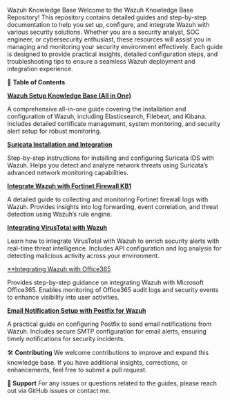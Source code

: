 Wazuh Knowledge Base
Welcome to the Wazuh Knowledge Base Repository! This repository contains detailed guides and step-by-step documentation to help you set up, configure, and integrate Wazuh with various security solutions. Whether you are a security analyst, SOC engineer, or cybersecurity enthusiast, these resources will assist you in managing and monitoring your security environment effectively.
Each guide is designed to provide practical insights, detailed configuration steps, and troubleshooting tips to ensure a seamless Wazuh deployment and integration experience.

📘 **Table of Contents**

[****Wazuh Setup Knowledge Base (All in One)****](https://github.com/Muskan908/Wazuz_Integration_KB/blob/3ee119917c1ca5bc4e3b70d618f8d39fed3fad4f/Wazuh%20Setup%20Knowledge%20Base%20(All%20in%20one)2.docx)

A comprehensive all-in-one guide covering the installation and configuration of Wazuh, including Elasticsearch, Filebeat, and Kibana.
Includes detailed certificate management, system monitoring, and security alert setup for robust monitoring.

[****Suricata Installation and Integration****](https://github.com/Muskan908/Wazuz_Integration_KB/blob/18645743cdc90d54d141690868129308f8bfd066/Suricata%20Installation%20and%20integration.docx)

Step-by-step instructions for installing and configuring Suricata IDS with Wazuh.
Helps you detect and analyze network threats using Suricata’s advanced network monitoring capabilities.

[**Integrate Wazuh with Fortinet Firewall  KB1**](https://github.com/Muskan908/Wazuz_Integration_KB/blob/3ee119917c1ca5bc4e3b70d618f8d39fed3fad4f/Integrate%20Wazuh%20with%20Fortinet%20Firewall%20%20KB1.docx)

A detailed guide to collecting and monitoring Fortinet firewall logs with Wazuh.
Provides insights into log forwarding, event correlation, and threat detection using Wazuh’s rule engine.

[**Integrating VirusTotal with Wazuh**](https://github.com/Muskan908/Wazuz_Integration_KB/blob/18645743cdc90d54d141690868129308f8bfd066/Integrating%20VirusTotal%20with%20Wazuh%20KB1.docx)

Learn how to integrate VirusTotal with Wazuh to enrich security alerts with real-time threat intelligence.
Includes API configuration and log analysis for detecting malicious activity across your environment.

[**Integrating Wazuh with Office365](https://github.com/Muskan908/Wazuz_Integration_KB/blob/18645743cdc90d54d141690868129308f8bfd066/Integrating%20Wazuh%20with%20Office365%20%20%20KB1.docx)

Provides step-by-step guidance on integrating Wazuh with Microsoft Office365.
Enables monitoring of Office365 audit logs and security events to enhance visibility into user activities.

[**Email Notification Setup with Postfix for Wazuh**](https://github.com/Muskan908/Wazuz_Integration_KB/blob/18645743cdc90d54d141690868129308f8bfd066/Email%20Notification%20Setup%20with%20Postfix%20for%20Wazuh%20KB1.docx)

A practical guide on configuring Postfix to send email notifications from Wazuh.
Includes secure SMTP configuration for email alerts, ensuring timely notifications for security incidents.

🛠️ **Contributing**
We welcome contributions to improve and expand this knowledge base. If you have additional insights, corrections, or enhancements, feel free to submit a pull request.

**🤝 Support**
For any issues or questions related to the guides, please reach out via GitHub issues or contact me.

